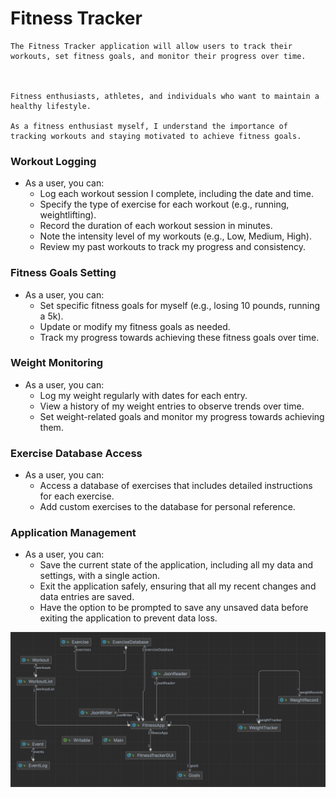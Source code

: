 # Fitness Tracker


    The Fitness Tracker application will allow users to track their workouts, set fitness goals, and monitor their progress over time. 



    Fitness enthusiasts, athletes, and individuals who want to maintain a healthy lifestyle.

    As a fitness enthusiast myself, I understand the importance of tracking workouts and staying motivated to achieve fitness goals.



### Workout Logging
- As a user, you can:
    - Log each workout session I complete, including the date and time.
    - Specify the type of exercise for each workout (e.g., running, weightlifting).
    - Record the duration of each workout session in minutes.
    - Note the intensity level of my workouts (e.g., Low, Medium, High).
    - Review my past workouts to track my progress and consistency.

### Fitness Goals Setting
- As a user, you can:
    - Set specific fitness goals for myself (e.g., losing 10 pounds, running a 5k).
    - Update or modify my fitness goals as needed.
    - Track my progress towards achieving these fitness goals over time.
    
### Weight Monitoring
- As a user, you can:
    - Log my weight regularly with dates for each entry.
    - View a history of my weight entries to observe trends over time.
    - Set weight-related goals and monitor my progress towards achieving them.

### Exercise Database Access
- As a user, you can:
    - Access a database of exercises that includes detailed instructions for each exercise.
    - Add custom exercises to the database for personal reference.

### Application Management
- As a user, you can:
    - Save the current state of the application, including all my data and settings, with a single action.
    - Exit the application safely, ensuring that all my recent changes and data entries are saved.
    - Have the option to be prompted to save any unsaved data before exiting the application to prevent data loss.




![](umlDiagram.png)
